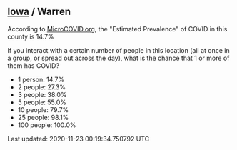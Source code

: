 
## [Iowa](/united-states/iowa) / Warren

According to [MicroCOVID.org](http://microcovid.org),
the "Estimated Prevalence" of COVID in this county is 14.7%

If you interact with a certain number of people in this location
(all at once in a group, or spread out across the day), what is the chance that
1 or more of them has COVID?

- 1 person: 14.7%
- 2 people: 27.3%
- 3 people: 38.0%
- 5 people: 55.0%
- 10 people: 79.7%
- 25 people: 98.1%
- 100 people: 100.0%

Last updated: 2020-11-23 00:19:34.750792 UTC
